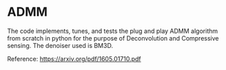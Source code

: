 # ADMM
The code implements, tunes, and tests the plug and play ADMM algorithm from scratch in python for the purpose of Deconvolution and Compressive sensing. The denoiser used is BM3D.

Reference: https://arxiv.org/pdf/1605.01710.pdf
